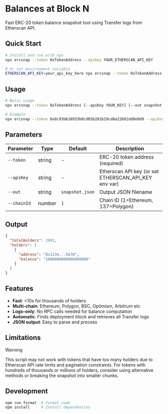 # Balances at Block N

Fast ERC-20 token balance snapshot tool using Transfer logs from Etherscan API.

## Quick Start

```bash
# Install and run with npx
npx ercsnap --token 0xTokenAddress --apiKey YOUR_ETHERSCAN_API_KEY

# Or set environment variable
ETHERSCAN_API_KEY=your_api_key_here npx ercsnap --token 0xTokenAddress
```

## Usage

```bash
# Basic usage
npx ercsnap --token 0xTokenAddress [--apiKey YOUR_KEY] [--out snapshot.json] [--chainId 1]

# Example
npx ercsnap --token 0x0c93b616933b0cd03b201b29cd8a22681dd9e0d9 --apiKey YOUR_KEY
```

## Parameters

| Parameter   | Type   | Default         | Description                                          |
| ----------- | ------ | --------------- | ---------------------------------------------------- |
| `--token`   | string | -               | ERC-20 token address (required)                      |
| `--apiKey`  | string | -               | Etherscan API key (or set ETHERSCAN_API_KEY env var) |
| `--out`     | string | `snapshot.json` | Output JSON filename                                 |
| `--chainId` | number | `1`             | Chain ID (1=Ethereum, 137=Polygon)                   |

## Output

```json
{
  "totalHolders": 2001,
  "holders": [
    {
      "address": "0x1234...5678",
      "balance": "1000000000000000000"
    }
  ]
}
```

## Features

- **Fast**: <10s for thousands of holders
- **Multi-chain**: Ethereum, Polygon, BSC, Optimism, Arbitrum etc
- **Logs-only**: No RPC calls needed for balance computation
- **Automatic**: Finds deployment block and retrieves all Transfer logs
- **JSON output**: Easy to parse and process

## Limitations

> [!WARNING]
> This script may not work with tokens that have too many holders due to Etherscan API rate limits and pagination constraints. For tokens with hundreds of thousands or millions of holders, consider using alternative methods or breaking the snapshot into smaller chunks.

## Development

```bash
npm run format  # Format code
npm install     # Install dependencies
```
